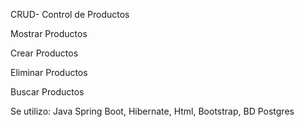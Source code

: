 CRUD- Control de Productos

Mostrar Productos

Crear Productos

Eliminar Productos

Buscar Productos

Se utilizo: Java Spring Boot, Hibernate, Html, Bootstrap, BD Postgres
